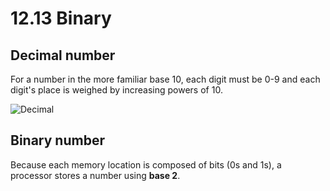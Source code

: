 # 12.13 Binary

## Decimal number
For a number in the more familiar base 10, each digit must be 0-9 and each digit's place is weighed by increasing powers of 10.

![Decimal](https://github.com/ijaejun1025/CIS224-Computer_Architecture/assets/154036705/4e83ad5e-7181-4a1b-bed7-7568990a179d)



## Binary number
Because each memory location is composed of bits (0s and 1s), a processor stores a number using **base 2**.   


